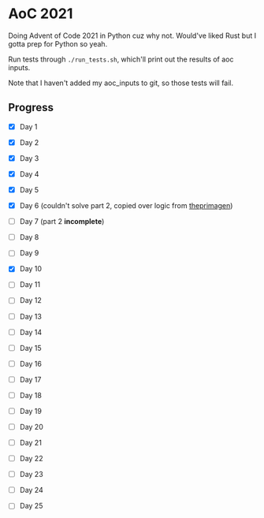 # AoC 2021

Doing Advent of Code 2021 in Python cuz why not. Would've liked Rust but I gotta prep for Python so yeah.

Run tests through `./run_tests.sh`, which'll print out the results of aoc inputs.

Note that I haven't added my aoc_inputs to git, so those tests will fail.

## Progress

- [x] Day 1
- [x] Day 2
- [x] Day 3
- [x] Day 4
- [x] Day 5
- [x] Day 6 (couldn't solve part 2, copied over logic from [theprimagen](https://youtu.be/__gDZny1uwY))
- [ ] Day 7 (part 2 **incomplete**)
- [ ] Day 8
- [ ] Day 9
- [x] Day 10
- [ ] Day 11
- [ ] Day 12
- [ ] Day 13
- [ ] Day 14
- [ ] Day 15
- [ ] Day 16
- [ ] Day 17
- [ ] Day 18
- [ ] Day 19
- [ ] Day 20
- [ ] Day 21
- [ ] Day 22
- [ ] Day 23
- [ ] Day 24
- [ ] Day 25

